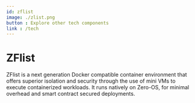 ```yaml
---
id: zflist
image: ./zlist.png
button : Explore other tech components
link : /tech
---
```

# ZFlist

ZFlist is a next generation Docker compatible container environment that offers superior isolation and security through the use of mini VMs to execute containerized workloads. It runs natively on Zero-OS, for minimal overhead and smart contract secured deployments.
